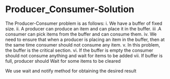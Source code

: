 # Producer_Consumer-Solution
The Producer-Consumer problem is as follows:
i. We have a buffer of fixed size. 
ii. A producer can produce an item and can place it in the buffer. 
iii .A consumer can pick items from the buffer and can consume them. 
iv. We need to ensure that when a producer is placing an item in the buffer, then at the same time consumer should not consume any item. 
v. In this problem, the buffer is the critical section.
vi. If the buffer is empty the consumer should not consume anything and wait for items to be added
vii. If buffer is full, producer should Wait for some items to be cleared

We use wait and notify method for obtaining the desired result
